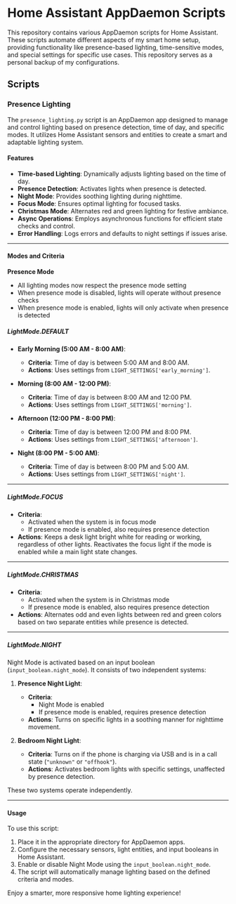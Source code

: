 # Home Assistant AppDaemon Scripts

This repository contains various AppDaemon scripts for Home Assistant. These scripts automate different aspects of my smart home setup, providing functionality like presence-based lighting, time-sensitive modes, and special settings for specific use cases. This repository serves as a personal backup of my configurations.

## Scripts

### Presence Lighting

The `presence_lighting.py` script is an AppDaemon app designed to manage and control lighting based on presence detection, time of day, and specific modes. It utilizes Home Assistant sensors and entities to create a smart and adaptable lighting system.

#### Features

- **Time-based Lighting**: Dynamically adjusts lighting based on the time of day.
- **Presence Detection**: Activates lights when presence is detected.
- **Night Mode**: Provides soothing lighting during nighttime.
- **Focus Mode**: Ensures optimal lighting for focused tasks.
- **Christmas Mode**: Alternates red and green lighting for festive ambiance.
- **Async Operations**: Employs asynchronous functions for efficient state checks and control.
- **Error Handling**: Logs errors and defaults to night settings if issues arise.

---

#### Modes and Criteria

**Presence Mode**

- All lighting modes now respect the presence mode setting
- When presence mode is disabled, lights will operate without presence checks
- When presence mode is enabled, lights will only activate when presence is detected

##### **LightMode.DEFAULT**

- **Early Morning (5:00 AM - 8:00 AM)**:

  - **Criteria**: Time of day is between 5:00 AM and 8:00 AM.
  - **Actions**: Uses settings from `LIGHT_SETTINGS['early_morning']`.

- **Morning (8:00 AM - 12:00 PM)**:

  - **Criteria**: Time of day is between 8:00 AM and 12:00 PM.
  - **Actions**: Uses settings from `LIGHT_SETTINGS['morning']`.

- **Afternoon (12:00 PM - 8:00 PM)**:

  - **Criteria**: Time of day is between 12:00 PM and 8:00 PM.
  - **Actions**: Uses settings from `LIGHT_SETTINGS['afternoon']`.

- **Night (8:00 PM - 5:00 AM)**:
  - **Criteria**: Time of day is between 8:00 PM and 5:00 AM.
  - **Actions**: Uses settings from `LIGHT_SETTINGS['night']`.

---

##### **LightMode.FOCUS**

- **Criteria**:
  - Activated when the system is in focus mode
  - If presence mode is enabled, also requires presence detection
- **Actions**: Keeps a desk light bright white for reading or working, regardless of other lights. Reactivates the focus light if the mode is enabled while a main light state changes.

---

##### **LightMode.CHRISTMAS**

- **Criteria**:
  - Activated when the system is in Christmas mode
  - If presence mode is enabled, also requires presence detection
- **Actions**: Alternates odd and even lights between red and green colors based on two separate entities while presence is detected.

---

##### **LightMode.NIGHT**

Night Mode is activated based on an input boolean (`input_boolean.night_mode`). It consists of two independent systems:

1. **Presence Night Light**:

   - **Criteria**:
     - Night Mode is enabled
     - If presence mode is enabled, requires presence detection
   - **Actions**: Turns on specific lights in a soothing manner for nighttime movement.

2. **Bedroom Night Light**:
   - **Criteria**: Turns on if the phone is charging via USB and is in a call state (`"unknown"` or `"offhook"`).
   - **Actions**: Activates bedroom lights with specific settings, unaffected by presence detection.

These two systems operate independently.

---

#### Usage

To use this script:

1. Place it in the appropriate directory for AppDaemon apps.
2. Configure the necessary sensors, light entities, and input booleans in Home Assistant.
3. Enable or disable Night Mode using the `input_boolean.night_mode`.
4. The script will automatically manage lighting based on the defined criteria and modes.

Enjoy a smarter, more responsive home lighting experience!
